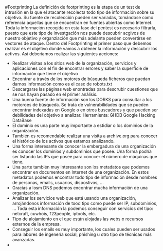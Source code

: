 #Footprinting
La definición de footprinting es la etapa de un test de intrusión en la que el atacante recolecta todo tipo de información 
sobre su objetivo. Su fuente de recolección pueden ser variadas, tomándose como referencia aquellas que se encuentran en 
fuentes abiertas como Internet.
Toda la información recogida en esta fase del pentest es necesario filtrarla, puesto que este tipo de investgación nos puede
descubrir acgivos de nuestro objetivo y organziación que más adelante pueden convertirse en vectores de ataque.
Dentro del Footprinting el primer paso que debemos realizar es el objetivo donde vamos a obtener la información y descubrir
los activos.
Así deberíamos realizar las siguientes acciones:
- Realizar visitas a los sitios web de la organización, servicios y aplicaciones con el fin de encontrar errores y saber 
la superficie de información que tiene el objetivo
- Encontrar a través de los motores de búsqueda ficheros que puedan darnos información como es el caso de robots.txt
- Descargarse las páginas web enontradas para descrubir cuestiones que se nos hayan pasado en el primer análisis.
- Una buena fuente de información son los DORKS para consultar a los motoroes de búsqueda. Se trata de vulnerabilidades que 
se pueden encontrar indexadas en Google o en otros buscadores y que pueden ser debilidades del objetivo a analizar.
Herramienta: GHDB Google Hacking DataBase
- El dominio es una parte muy importante a estidiar o los dominios de la organización.
- También es recomendable realizar una visita a archive.org para conocer el histórico de los activos que estamos analizando.
- Una forma interesante de conocer la embergadura de una organización es conocer los dominios y subdominios que posee. Una 
forma podría ser listando las IPs que posee para conocer el número de máquinas que tiene.
- Una parte también muy interesante son los metadatos que podemos encontrar en documentos en Internet de una organización. En 
estos metadatos podemos encontrar todo tipo de información desde nombres de personas, emails, usuarios, dispostivos, ...
- Gracias a losm DNS podemos encontrar mucha información de una organización.
- Analizar los servicios web que está usando una organización, arrojándonos información de tood tipo como puede ser IP, 
subdominios, ... Toda esta información la podemos conseguir con servicios del tipo: netcraft, cuwhois, 123people, iptools, etc.
- Tipo de alojamiento en el que están alojadas las webs o recursos externos de la empresa.
- Conseguir los emails es muy importante, los cuales pueden ser usados para labores de ingenería social, phishing u otro tipo
de técnicas más avanzadas.
- 
